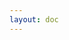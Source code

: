 ```yaml
---
layout: doc
---
```



<ArticleTag/>

<script setup>
//直接引入文章标签组件
import ArticleTag from '/pages/components/Article/ArticleTag.vue'
</script>